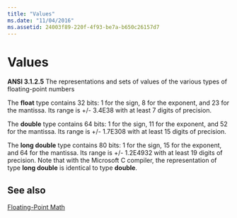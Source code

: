 ```yaml
---
title: "Values"
ms.date: "11/04/2016"
ms.assetid: 24003f89-220f-4f93-be7a-b650c26157d7
---
```

# Values

**ANSI 3.1.2.5** The representations and sets of values of the various types of floating-point numbers

The **float** type contains 32 bits: 1 for the sign, 8 for the exponent, and 23 for the mantissa. Its range is +/- 3.4E38 with at least 7 digits of precision.

The **double** type contains 64 bits: 1 for the sign, 11 for the exponent, and 52 for the mantissa. Its range is +/- 1.7E308 with at least 15 digits of precision.

The **long double** type contains 80 bits: 1 for the sign, 15 for the exponent, and 64 for the mantissa. Its range is +/- 1.2E4932 with at least 19 digits of precision. Note that with the Microsoft C compiler, the representation of type **long double** is identical to type **double**.

## See also

[Floating-Point Math](../c-language/floating-point-math.md)
